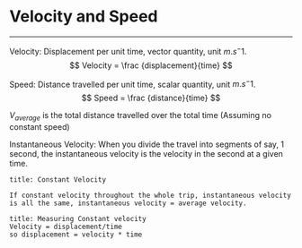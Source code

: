 # Velocity and Speed
---
Velocity: Displacement per unit time, vector quantity, unit $m.s^-1$.
$$ Velocity = \frac {displacement}{time} $$

Speed: Distance travelled per unit time, scalar quantity, unit $m.s^-1$.
$$ Speed = \frac {distance}{time} $$

$V_{average}$ is the total distance travelled over the total time (Assuming no constant speed)

Instantaneous Velocity: When you divide the travel into segments of say, 1 second, the instantaneous velocity is the velocity in the second at a given time.

```ad-note
title: Constant Velocity

If constant velocity throughout the whole trip, instantaneous velocity is all the same, instantaneous velocity = average velocity.
```
```ad-example
title: Measuring Constant velocity
Velocity = displacement/time
so displacement = velocity * time
```


